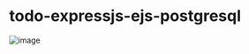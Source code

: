 # todo-expressjs-ejs-postgresql
![image](https://github.com/rkapril/todo-expressjs-ejs-postgresql/assets/61505106/357a9771-b09f-4680-b959-d99ca8c137d8)
